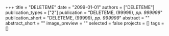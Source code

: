 +++
title = "DELETEME"
date = "2099-01-01"
authors = ["DELETEME"]
publication_types = ["2"]
publication = "DELETEME, (99999), _pp. 999999_"
publication_short = "DELETEME, (99999), _pp. 999999_"
abstract = ""
abstract_short = ""
image_preview = ""
selected = false
projects = []
tags = []
